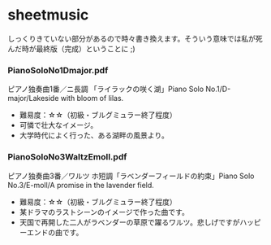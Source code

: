 # sheetmusic

しっくりきていない部分があるので時々書き換えます。そういう意味では私が死んだ時が最終版（完成）ということに ;)

### PianoSoloNo1Dmajor.pdf
ピアノ独奏曲1番／ニ長調 「ライラックの咲く湖」Piano Solo No.1/D-major/Lakeside with bloom of lilas.
- 難易度：☆☆（初級・ブルグミュラー終了程度）
- 可憐で壮大なイメージ。
- 大学時代によく行った、ある湖畔の風景より。

### PianoSoloNo3WaltzEmoll.pdf

ピアノ独奏曲3番／ワルツ ホ短調「ラベンダーフィールドの約束」Piano Solo No.3/E-moll/A promise in the lavender field.
- 難易度：☆☆（初級・ブルグミュラー終了程度）
- 某ドラマのラストシーンのイメージで作った曲です。
- 天国で再開した二人がラベンダーの草原で躍るワルツ。悲しげですがハッピーエンドの曲です。

